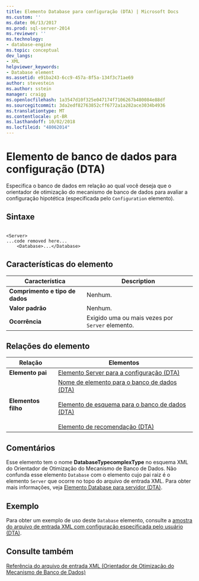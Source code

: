 ```yaml
---
title: Elemento Database para configuração (DTA) | Microsoft Docs
ms.custom: ''
ms.date: 06/13/2017
ms.prod: sql-server-2014
ms.reviewer: ''
ms.technology:
- database-engine
ms.topic: conceptual
dev_langs:
- XML
helpviewer_keywords:
- Database element
ms.assetid: e91ba243-6cc9-457a-8f5a-134f3c71ae69
author: stevestein
ms.author: sstein
manager: craigg
ms.openlocfilehash: 1a3547d10f325e047174f7106267b480084e88df
ms.sourcegitcommit: 3da2edf82763852cff6772a1a282ace3034b4936
ms.translationtype: MT
ms.contentlocale: pt-BR
ms.lasthandoff: 10/02/2018
ms.locfileid: "48062014"
---
```

# <a name="database-element-for-configuration-dta"></a>Elemento de banco de dados para configuração (DTA)
  Especifica o banco de dados em relação ao qual você deseja que o orientador de otimização do mecanismo de banco de dados para avaliar a configuração hipotética (especificada pelo `Configuration` elemento).  
  
## <a name="syntax"></a>Sintaxe  
  
```  
  
<Server>  
...code removed here...  
    <Database>...</Database>  
```  
  
## <a name="element-characteristics"></a>Características do elemento  
  
|Característica|Description|  
|--------------------|-----------------|  
|**Comprimento e tipo de dados**|Nenhum.|  
|**Valor padrão**|Nenhum.|  
|**Ocorrência**|Exigido uma ou mais vezes por `Server` elemento.|  
  
## <a name="element-relationships"></a>Relações do elemento  
  
|Relação|Elementos|  
|------------------|--------------|  
|**Elemento pai**|[Elemento Server para a configuração &#40;DTA&#41;](server-element-for-configuration-dta.md)|  
|**Elementos filho**|[Nome de elemento para o banco de dados &#40;DTA&#41;](name-element-for-database-dta.md)<br /><br /> [Elemento de esquema para o banco de dados &#40;DTA&#41;](schema-element-for-database-dta.md)<br /><br /> [Elemento de recomendação &#40;DTA&#41;](recommendation-element-dta.md)|  
  
## <a name="remarks"></a>Comentários  
 Esse elemento tem o nome **DatabaseTypecomplexType** no esquema XML do Orientador de Otimização do Mecanismo de Banco de Dados. Não confunda esse elemento `Database` com o elemento cujo pai raiz é o elemento `Server` que ocorre no topo do arquivo de entrada XML. Para obter mais informações, veja [Elemento Database para servidor &#40;DTA&#41;](database-element-for-server-dta.md).  
  
## <a name="example"></a>Exemplo  
 Para obter um exemplo de uso deste `Database` elemento, consulte a [amostra do arquivo de entrada XML com configuração especificada pelo usuário &#40;DTA&#41;](xml-input-file-sample-with-user-specified-configuration-dta.md).  
  
## <a name="see-also"></a>Consulte também  
 [Referência do arquivo de entrada XML &#40;Orientador de Otimização do Mecanismo de Banco de Dados&#41;](xml-input-file-reference-database-engine-tuning-advisor.md)  
  
  
